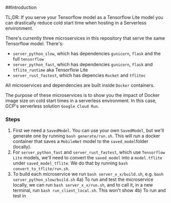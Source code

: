 ##Introduction

TL;DR: If you serve your Tensorflow model as a Tensorflow Lite model you 
can drastically reduce cold start time when hosting in a Serverless environment.

There's currently three microservices in this repository that serve the same Tensorflow model. There's:
 - `server_python_slow`, which has dependencies `gunicorn`, `flask` and the full `tensorflow` 
 - `server_python_fast`, which has dependencies `gunicorn`, `flask` and `tflite_runtime` aka Tensorflow Lite
 - `server_rust_fastest`, which has depencies `Rocket` and `tflitec`

All microservices and dependencies are built inside `Docker` containers.

The purpose of these microservices is to show you the impact of Docker image size on cold start times
in a serverless environment. In this case, GCP's serverless solution `Google Cloud Run`.

### Steps
1) First we need a `SavedModel`. You can use your own `SavedModel`, but we'll generate one
by running `bash generate/run.sh`. This will run a docker container that saves a `MobileNet` model
to the `saved_model`folder (locally).
2) For `server_python_fast` and  `server_rust_fastest`, which use `Tensorflow Lite` models, we'll need
to convert the `saved_model` into a `model.tflite` under `saved_model_tflite`. We do that by running
`bash convert_to_tflite/run.sh`. 
3) To build each microservice we run `bash server_x_x/build.sh`, e.g. `bash server_python_slow/build.sh`
4a) To run and test the microservice locally, we can run `bash server_x_x/run.sh`, and to call it, 
in a new terminal, run `bash run_client_local.sh`. This won't show 
4b) To run and test in 







